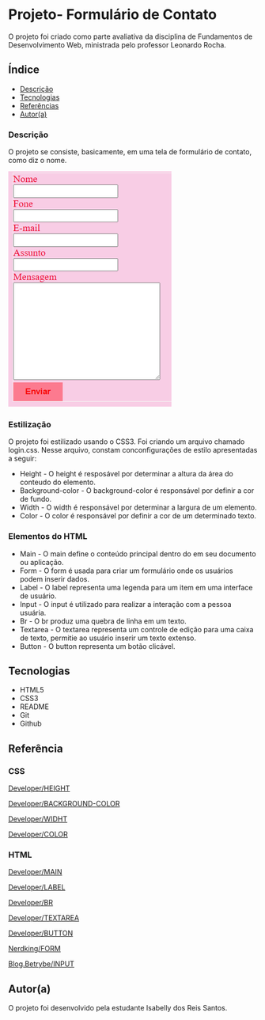 # Projeto- Formulário de Contato
 
O projeto foi criado como parte avaliativa da disciplina de Fundamentos de Desenvolvimento Web, ministrada pelo professor Leonardo Rocha.
 
## Índice
 
* [Descrição](#descrição)
* [Tecnologias](#tecnologias)
* [Referências](#referência)
* [Autor(a)](#autora)
 
### Descrição
 
O projeto se consiste, basicamente, em uma tela de formulário de contato, como diz o nome.
 
 ![Resultado do projeto](img/result-final-contact.PNG)
 
### Estilização
 
O projeto foi estilizado usando o CSS3. Foi criando um arquivo chamado login.css. Nesse arquivo, constam conconfigurações de estilo apresentadas a seguir:
 
* Height - O height é resposável por determinar a altura da área do conteudo do elemento.
* Background-color - O background-color é responsável por definir a cor de fundo.
* Width - O width é responsável por determinar a largura de um elemento.
* Color - O color é responsável por definir a cor de um determinado texto.
 
### Elementos do HTML

* Main - O main define o conteúdo principal dentro do <body> em seu documento ou aplicação.
* Form - O form é usada para criar um formulário onde os usuários podem inserir dados.
* Label - O label representa uma legenda para um item em uma interface de usuário.
* Input - O input é utilizado para realizar a interação com a pessoa usuária.
* Br - O br produz uma quebra de linha em um texto.
* Textarea - O textarea representa um controle de edição para uma caixa de texto, permitie ao usuário inserir um texto extenso.
* Button - O button representa um botão clicável.
 
## Tecnologias
 
* HTML5
* CSS3
* README
* Git
* Github
 
## Referência
### CSS
[Developer/HEIGHT](https://developer.mozilla.org/en-US/docs/Web/CSS/height)
 
[Developer/BACKGROUND-COLOR](https://developer.mozilla.org/en-US/docs/Web/CSS/background-color)
 
[Developer/WIDHT](https://developer.mozilla.org/en-US/docs/Web/CSS/width)
 
[Developer/COLOR](https://developer.mozilla.org/en-US/docs/Web/CSS/color)
 
### HTML
[Developer/MAIN](https://developer.mozilla.org/pt-BR/docs/Web/HTML/Element/main)
 
[Developer/LABEL](https://developer.mozilla.org/pt-BR/docs/Web/HTML/Element/label)
 
[Developer/BR](https://developer.mozilla.org/pt-BR/docs/Web/HTML/Element/br)
 
[Developer/TEXTAREA](https://developer.mozilla.org/pt-BR/docs/Web/HTML/Element/textarea)
 
[Developer/BUTTON](https://developer.mozilla.org/pt-BR/docs/Web/HTML/Element/button)
 
[Nerdking/FORM](https://nerdking.net.br/guia-completo-da-tag-em-html-criando-formularios-web-eficientes/#:~:text=Introdu%C3%A7%C3%A3o%20%C3%A0%20Tag%20%3Cform%3E%20A%20tag%20%3Cform%3E%20em,pesquisa%20e%20muitas%20outras%20fun%C3%A7%C3%B5es%20interativas%20de%20sites.)
 
[Blog.Betrybe/INPUT](https://blog.betrybe.com/html/input-html/#:~:text=O%20elemento%20HTML%20input%20faz%20parte%20do%20conjunto,muito%20mais%2C%20conforme%20a%20defini%C3%A7%C3%A3o%20do%20atributo%20type.)
 
## Autor(a)
 
O projeto foi desenvolvido pela estudante Isabelly dos Reis Santos.
